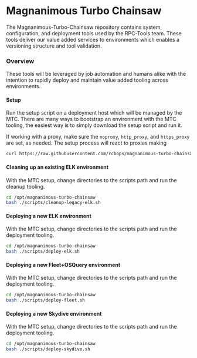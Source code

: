 # Magnanimous Turbo Chainsaw

The Magnanimous-Turbo-Chainsaw repository contains system, configuration,
and deployment tools used by the RPC-Tools team. These tools deliver our
value added services to environments which enables a versioning structure
and tool validation.

### Overview

These tools will be leveraged by job automation and humans alike with the
intention to rapidly deploy and maintain value added tooling across
environments.

#### Setup

Run the setup script on a deployment host which will be managed by the MTC.
There are many ways to bootstrap an environment with the MTC tooling, the
easiest way is to simply download the setup script and run it.

If working with a proxy, make sure the `noproxy`, `http_proxy`, and
`https_proxy` are set, as needed. The setup process will react to proxies making

``` bash
curl https://raw.githubusercontent.com/rcbops/magnanimous-turbo-chainsaw/master/scripts/setup.sh | bash
```

#### Cleaning up an existing ELK environment

With the MTC setup, change directories to the scripts path and run the
cleanup tooling.

``` bash
cd /opt/magnanimous-turbo-chainsaw
bash ./scripts/cleanup-legacy-elk.sh
```

#### Deploying a new ELK environment

With the MTC setup, change directories to the scripts path and run the
deployment tooling.

``` bash
cd /opt/magnanimous-turbo-chainsaw
bash ./scripts/deploy-elk.sh
```

#### Deploying a new Fleet+OSQuery environment

With the MTC setup, change directories to the scripts path and run the
deployment tooling.

``` bash
cd /opt/magnanimous-turbo-chainsaw
bash ./scripts/deploy-fleet.sh
```

#### Deploying a new Skydive environment

With the MTC setup, change directories to the scripts path and run the
deployment tooling.

``` bash
cd /opt/magnanimous-turbo-chainsaw
bash ./scripts/deploy-skydive.sh
```

